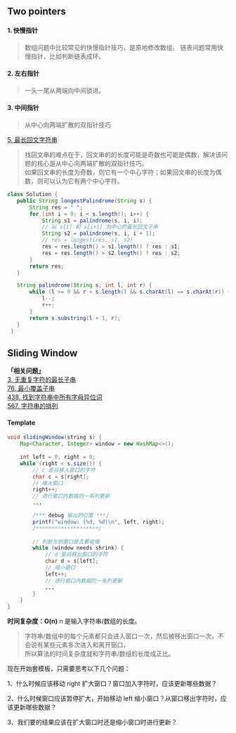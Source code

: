 ## Two pointers
#### 1. 快慢指针
> 数组问题中比较常见的快慢指针技巧，是原地修改数组。
> 链表问题常用快慢指针，比如判断链表成环。

#### 2. 左右指针
> 一头一尾从两端向中间锁进。

#### 3. 中间指针
> 从中心向两端扩散的双指针技巧  
 
[5. 最长回文字符串](https://leetcode.cn/problems/longest-palindromic-substring/)

> 找回文串的难点在于，回文串的的长度可能是奇数也可能是偶数，解决该问题的核心是从中心向两端扩散的双指针技巧。  
> 如果回文串的长度为奇数，则它有一个中心字符；如果回文串的长度为偶数，则可以认为它有两个中心字符。
 ```java
 class Solution {
    public String longestPalindrome(String s) {
        String res = " ";
        for (int i = 0; i < s.length(); i++) {
            String s1 = palindrome(s, i, i);
            // 以 s[i] 和 s[i+1] 为中心的最长回文子串
            String s2 = palindrome(s, i, i + 1);
            // res = longest(res, s1, s2)
            res = res.length() > s1.length() ? res : s1;
            res = res.length() > s2.length() ? res : s2;
        }
        return res;
    }

    String palindrome(String s, int l, int r) {
        while (l >= 0 && r < s.length() && s.charAt(l) == s.charAt(r)) {
            l--;
            r++;
        }
        return s.substring(l + 1, r);
    }
  }
 ```
 
## Sliding Window
**「相关问题」**   
[3. 无重复字符的最长子串](https://leetcode.cn/problems/longest-substring-without-repeating-characters/)  
[76. 最小覆盖子串](https://leetcode.cn/problems/minimum-window-substring/)  
[438. 找到字符串中所有字母异位词](https://leetcode.cn/problems/find-all-anagrams-in-a-string/)  
[567. 字符串的排列](https://leetcode.cn/problems/permutation-in-string/)


#### Template
```java
void slidingWindow(string s) {
    Map<Character, Integer> window = new HashMap<>();
    
    int left = 0, right = 0;
    while (right < s.size()) {
        // c 是将移入窗口的字符
        char c = s[right];
        // 增大窗口
        right++;
        // 进行窗口内数据的一系列更新
        ...

        /*** debug 输出的位置 ***/
        printf("window: [%d, %d)\n", left, right);
        /********************/
        
        // 判断左侧窗口是否要收缩
        while (window needs shrink) {
            // d 是将移出窗口的字符
            char d = s[left];
            // 缩小窗口
            left++;
            // 进行窗口内数据的一系列更新
            ...
        }
    }
}
```

**时间复杂度：O(n)** n 是输入字符串/数组的长度。
> 字符串/数组中的每个元素都只会进入窗口一次，然后被移出窗口一次，不会说有某些元素多次进入和离开窗口，  
> 所以算法的时间复杂度就和字符串/数组的长度成正比。

现在开始套模板，只需要思考以下几个问题：

 1、什么时候应该移动 right 扩大窗口？窗口加入字符时，应该更新哪些数据？

 2、什么时候窗口应该暂停扩大，开始移动 left 缩小窗口？从窗口移出字符时，应该更新哪些数据？

 3、我们要的结果应该在扩大窗口时还是缩小窗口时进行更新？
